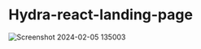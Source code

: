# Hydra-react-landing-page

![Screenshot 2024-02-05 135003](https://github.com/Vyshnavi21504/Hydra-react-landing-page/assets/111994644/016f7e3c-45f6-46af-80bd-bbd827618b61)
